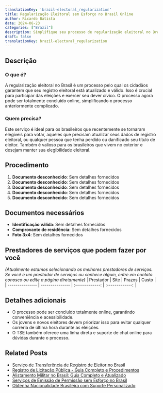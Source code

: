 ```yaml
---
translationKey: 'brazil-electoral_regularization'
title: Regularização Eleitoral sem Esforço no Brasil Online
author: Ricardo Batista
date: 2024-06-23
categories: ["Brazil"]
description: Simplifique seu processo de regularização eleitoral no Brasil com nosso serviço online abrangente. Rápido, fácil e totalmente digital.
draft: false
translationKey: brazil-electoral_regularization
---
```


## Descrição
### O que é?
A regularização eleitoral no Brasil é um processo pelo qual os cidadãos garantem que seu registro eleitoral está atualizado e válido. Isso é crucial para participar das eleições e exercer seu dever cívico. O processo agora pode ser totalmente concluído online, simplificando o processo anteriormente complicado.

### Quem precisa?
Este serviço é ideal para os brasileiros que recentemente se tornaram elegíveis para votar, aqueles que precisam atualizar seus dados de registro eleitoral, ou qualquer pessoa que tenha perdido ou danificado seu título de eleitor. Também é valioso para os brasileiros que vivem no exterior e desejam manter sua elegibilidade eleitoral.

## Procedimento

1. **Documento desconhecido**: Sem detalhes fornecidos
2. **Documento desconhecido**: Sem detalhes fornecidos
3. **Documento desconhecido**: Sem detalhes fornecidos
4. **Documento desconhecido**: Sem detalhes fornecidos
5. **Documento desconhecido**: Sem detalhes fornecidos

## Documentos necessários

- **Identificação válida**: Sem detalhes fornecidos
- **Comprovante de residência**: Sem detalhes fornecidos
- **Foto 3x4**: Sem detalhes fornecidos

## Prestadores de serviços que podem fazer por você
_(Atualmente estamos selecionando os melhores prestadores de serviços. Se você é um prestador de serviços ou conhece algum, entre em contato conosco ou edite a página diretamente)_
| Prestador        |     Site     |     Prazos    |       Custo      |
| --------------- | --------------- |  :-------------: | :-------------: |

## Detalhes adicionais

- O processo pode ser concluído totalmente online, garantindo conveniência e acessibilidade.
- Os jovens e novos eleitores devem priorizar isso para evitar qualquer correria de última hora durante as eleições.
- O TSE também oferece uma linha direta e suporte de chat online para dúvidas durante o processo.
## Related Posts

- [Serviço de Transferência de Registro de Eleitor no Brasil](https://tramitit.com/portuguese/guides/brazil/transferência_de_título_de_eleitor/)
- [Registro de Licitação Pública - Guia Completo e Procedimentos](https://tramitit.com/portuguese/guides/brazil/inscrição_em_concursos_públicos/)
- [Alistamento Militar no Brasil: Guia Completo e Atualizado](https://tramitit.com/portuguese/guides/brazil/alistamento_militar/)
- [Serviços de Emissão de Permissão sem Esforço no Brasil](https://tramitit.com/portuguese/guides/brazil/emissão_de_alvará/)
- [Obtenha Nacionalidade Brasileira com Suporte Personalizado](https://tramitit.com/portuguese/guides/brazil/solicitação_de_nacionalidade/)